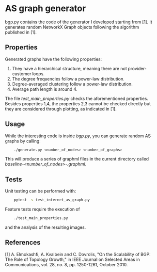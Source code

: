 # AS graph generator

bgp.py contains the code of the generator I developed starting from [1].
It generates random NetworkX Graph objects following the algorithm published
in [1].

## Properties

Generated graphs have the following properties:
 1. They have a hierarchical structure, meaning there are not provider-customer 
	loops.
 2. The degree frequencies follow a power-law distribution.
 3. Degree-averaged clustering follow a power-law distribution.
 4. Average path length is around 4.

The file *test_main_properties.py* checks the aforementioned properties.
Besides properties 1,4, the properties 2,3 cannot be checked directly but they
are considered through plotting, as indicated in [1].

## Usage

While the interesting code is inside *bgp.py*, you can generate random AS graphs by calling:
```bash
	./generate.py <number_of_nodes> <number_of_graphs>
```
This will produce a series of graphml files in the current directory called *baseline-<number_of_nodes>-<id>.graphml*.

## Tests

Unit testing can be performed with:
```bash
	pytest -s test_internet_as_graph.py
```
Feature tests require the execution of
```bash
	./test_main_properties.py
```
and the analysis of the resulting images.

## References

[1] A. Elmokashfi, A. Kvalbein and C. Dovrolis, "On the Scalability of 
BGP: The Role of Topology Growth," in IEEE Journal on Selected Areas 
in Communications, vol. 28, no. 8, pp. 1250-1261, October 2010.
